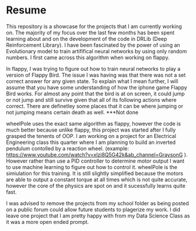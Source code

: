 # Resume
<Still needs editing>
This repository is a showcase for the projects that I am currently working on. The majority of my focus over the last few months has been spent learning about and on the development of the code in DRLib (Deep Reinforcement Library). I have been fascinated by the power of using an Evolutionary model to train artififical neural networks by using only random numbers. I first came across this algorithm when working on flappy. 

In flappy, I was trying to figure out how to train neural networks to play a version of Flappy Bird. The issue I was having was that there was not a set correct answer for any given state. To explain what I mean further, I will assume that you have some understanding of how the iphone game Flappy Bird works. For almost any point that the bird is at on screen, it could jump or not jump and still survive given that all of its following actions where correct. There are definetley some places that it can be where jumping or not jumping means certain death as well. ***Not done

wheelPole uses the exact same algorithm as flappy, however the code is much better because unlike flappy, this project was started after I fully grasped the tenents of OOP. I am working on a project for an Electrical Engineering class this quarter where I am planning to build an inverted pendulum contolled by a reaction wheel. (example: https://www.youtube.com/watch?v=xlzi8Q5G42k&ab_channel=GraysonG ). However rather than use a PID controller to determine motor output I want to use machine learning to figure out how to control it. wheelPole is the simiulation for this training. It is still slightly simplified because the motors are able to output a constant torque at all times which is not quite accurate, however the core of the physics are spot on and it sucessfully learns quite fast.

I was advised to remove the projects from my school folder as being posted on a public forum could allow future students to plagerize my work. I did leave one project that I am pretty happy with from my Data Science Class as it was a more open ended prompt.
